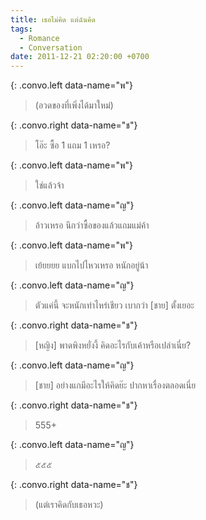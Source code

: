 ```yaml
---
title: เธอไม่คิด แต่ฉันคิด
tags:
  - Romance
  - Conversation
date: 2011-12-21 02:20:00 +0700
---
```


{: .convo.left data-name="พ"}
> (อวดของที่เพิ่งได้มาใหม่)

{: .convo.right data-name="ช"}
> โอ๊ะ ซื้อ 1 แถม 1 เหรอ?

{: .convo.left data-name="พ"}
> ใช่แล้วจ้า

{: .convo.left data-name="ญ"}
> อ้าวเหรอ นึกว่าซื้อของแล้วแถมแม่ค้า

{: .convo.left data-name="พ"}
> เย้ยยยย แบกไปไหวเหรอ หนักอยู่น้า

{: .convo.left data-name="ญ"}
> ตัวแค่นี้ จะหนักเท่าไหร่เชียว เบากว่า [ชาย] ตั้งเยอะ

{: .convo.right data-name="ช"}
> [หญิง] พาดพิงหยั่งงี้ คิดอะไรกับเค้าหรือเปล่าเนี่ย?

{: .convo.left data-name="ญ"}
> [ชาย] อย่างแกมีอะไรให้คิดย๊ะ ปากหาเรื่องตลอดเนี่ย

{: .convo.right data-name="ช"}
> 555+

{: .convo.left data-name="ญ"}
> ๕๕๕

{: .convo.right data-name="ช"}
> (แต่เราคิดกับเธอหวะ)
